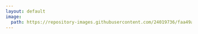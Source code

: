 ```yaml
---
layout: default
image:
  path: https://repository-images.githubusercontent.com/24019736/faa49a00-65ec-11ea-8fae-da9b8ce0e7d1
---
```


<html>
<body onload="setup();">
  <script src="https://gist.github.com/Recoskie/de34fad9c803c670795ba85d721008c8.js"></script>
  <style type="text/css">
    <!--
    .gist-data { background-color: inherit !important; }
    p {  margin:1.5em 0; line-height:3em; color: #f0e7d5 !important; }
    .cmd:target
    {
      display: block;
      height: 4rem; margin-top: -4rem;
      visibility: hidden;
    }
    -->
  </style>
  <script>
    function setup()
    {
      var n = document.getElementsByTagName("a"); for(var i = 0; i < n.length; i++) { n[i].setAttribute("target", "_blank"); }
      
      var n = document.getElementsByTagName("h1"), o = "<h1>Indexed contents</h1><table>";
      
      for(var i = 1; i < n.length; i++)
      {
        o += "<tr><td>" + n[i].innerHTML + ": <a href='#i"+i+"'>Link</a></td></tr>"; n[i].id = "i" + i + "";
        
        var a = document.createElement("a"); a.classList.add("cmd"); n[i].parentNode.insertBefore(a,n[i]);
      }
      
      var n = document.getElementsByTagName("article")[0]; n.innerHTML = o + "</table>" + n.innerHTML;
    }
  </script>
</body>
</html>